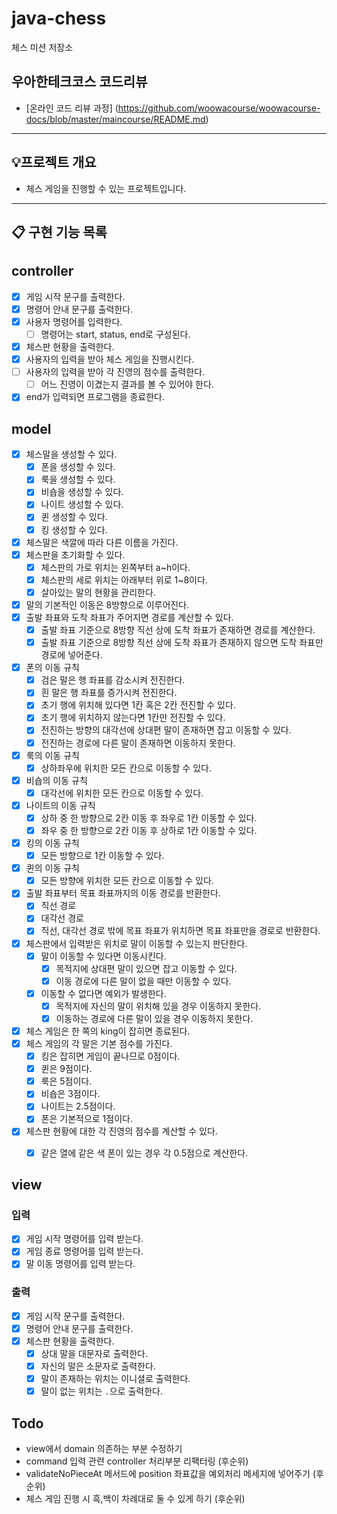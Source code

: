 # java-chess

체스 미션 저장소

## 우아한테크코스 코드리뷰

- [온라인 코드 리뷰 과정] (https://github.com/woowacourse/woowacourse-docs/blob/master/maincourse/README.md)

---

## 💡프로젝트 개요
- 체스 게임을 진행할 수 있는 프로젝트입니다.
---


## 📋 구현 기능 목록

## controller
- [x] 게임 시작 문구를 출력한다.
- [x] 명령어 안내 문구를 출력한다.
- [x] 사용자 명령어를 입력한다.
  - [ ] 명령어는 start, status, end로 구성된다.
- [x] 체스판 현황을 출력한다.
- [x] 사용자의 입력을 받아 체스 게임을 진행시킨다.
- [ ] 사용자의 입력을 받아 각 진영의 점수를 출력한다.
  - [ ] 어느 진영이 이겼는지 결과를 볼 수 있어야 한다.
- [x] end가 입력되면 프로그램을 종료한다.

## model
- [x] 체스말을 생성할 수 있다.
  - [x] 폰을 생성할 수 있다.
  - [x] 룩을 생성할 수 있다.
  - [x] 비숍을 생성할 수 있다.
  - [x] 나이트 생성할 수 있다.
  - [x] 퀸 생성할 수 있다.
  - [x] 킹 생성할 수 있다.
- [x] 체스말은 색깔에 따라 다른 이름을 가진다.
- [x] 체스판을 초기화할 수 있다.
  - [x] 체스판의 가로 위치는 왼쪽부터 a~h이다.
  - [x] 체스판의 세로 위치는 아래부터 위로 1~8이다.
  - [x] 살아있는 말의 현황을 관리한다.
- [x] 말의 기본적인 이동은 8방향으로 이루어진다.
- [x] 출발 좌표와 도착 좌표가 주어지면 경로를 계산할 수 있다.
  - [x] 출발 좌표 기준으로 8방향 직선 상에 도착 좌표가 존재하면 경로를 계산한다.
  - [x] 출발 좌표 기준으로 8방향 직선 상에 도착 좌표가 존재하지 않으면 도착 좌표만 경로에 넣어준다.
- [x] 폰의 이동 규칙
  - [x] 검은 말은 행 좌표를 감소시켜 전진한다.
  - [x] 흰 말은 행 좌표를 증가시켜 전진한다.
  - [x] 초기 행에 위치해 있다면 1칸 혹은 2칸 전진할 수 있다.
  - [x] 초기 행에 위치하지 않는다면 1칸만 전진할 수 있다.
  - [x] 전진하는 방향의 대각선에 상대편 말이 존재하면 잡고 이동할 수 있다.
  - [x] 전진하는 경로에 다른 말이 존재하면 이동하지 못한다.
- [x] 룩의 이동 규칙
  - [x] 상하좌우에 위치한 모든 칸으로 이동할 수 있다.
- [x] 비숍의 이동 규칙
  - [x] 대각선에 위치한 모든 칸으로 이동할 수 있다.
- [x] 나이트의 이동 규칙
  - [x] 상하 중 한 방향으로 2칸 이동 후 좌우로 1칸 이동할 수 있다.
  - [x] 좌우 중 한 방향으로 2칸 이동 후 상하로 1칸 이동할 수 있다.
- [x] 킹의 이동 규칙
  - [x] 모든 방향으로 1칸 이동할 수 있다.
- [x] 퀸의 이동 규칙
  - [x] 모든 방향에 위치한 모든 칸으로 이동할 수 있다.
- [x] 출발 좌표부터 목표 좌표까지의 이동 경로를 반환한다.
  - [x] 직선 경로
  - [x] 대각선 경로
  - [x] 직선, 대각선 경로 밖에 목표 좌표가 위치하면 목표 좌표만을 경로로 반환한다.
- [x] 체스판에서 입력받은 위치로 말이 이동할 수 있는지 판단한다.
  - [x] 말이 이동할 수 있다면 이동시킨다.
    - [x] 목적지에 상대편 말이 있으면 잡고 이동할 수 있다.
    - [x] 이동 경로에 다른 말이 없을 때만 이동할 수 있다.
  - [x] 이동할 수 없다면 예외가 발생한다.
    - [x] 목적지에 자신의 말이 위치해 있을 경우 이동하지 못한다.
    - [x] 이동하는 경로에 다른 말이 있을 경우 이동하지 못한다.
- [x] 체스 게임은 한 쪽의 king이 잡히면 종료된다.
- [x] 체스 게임의 각 말은 기본 점수를 가진다.
  - [x] 킹은 잡히면 게임이 끝나므로 0점이다.
  - [x] 퀸은 9점이다.
  - [x] 룩은 5점이다.
  - [x] 비숍은 3점이다.
  - [x] 나이트는 2.5점이다.
  - [x] 폰은 기본적으로 1점이다.
- [x] 체스판 현황에 대한 각 진영의 점수를 계산할 수 있다.
  - [x] 같은 열에 같은 색 폰이 있는 경우 각 0.5점으로 계산한다.


## view
### 입력
- [x] 게임 시작 명령어를 입력 받는다.
- [x] 게임 종료 명령어를 입력 받는다.
- [x] 말 이동 명령어를 입력 받는다.

### 출력
- [x] 게임 시작 문구를 출력한다.
- [x] 명령어 안내 문구를 출력한다.
- [x] 체스판 현황을 출력한다.
  - [x] 상대 말을 대문자로 출력한다.
  - [x] 자신의 말은 소문자로 출력한다.
  - [x] 말이 존재하는 위치는 이니셜로 출력한다.
  - [x] 말이 없는 위치는 `.`으로 출력한다.

## Todo
- view에서 domain 의존하는 부분 수정하기
- command 입력 관련 controller 처리부분 리팩터링 (후순위)
- validateNoPieceAt 메서드에 position 좌표값을 예외처리 메세지에 넣어주기 (후순위)
- 체스 게임 진행 시 흑,백이 차례대로 둘 수 있게 하기 (후순위)
  
